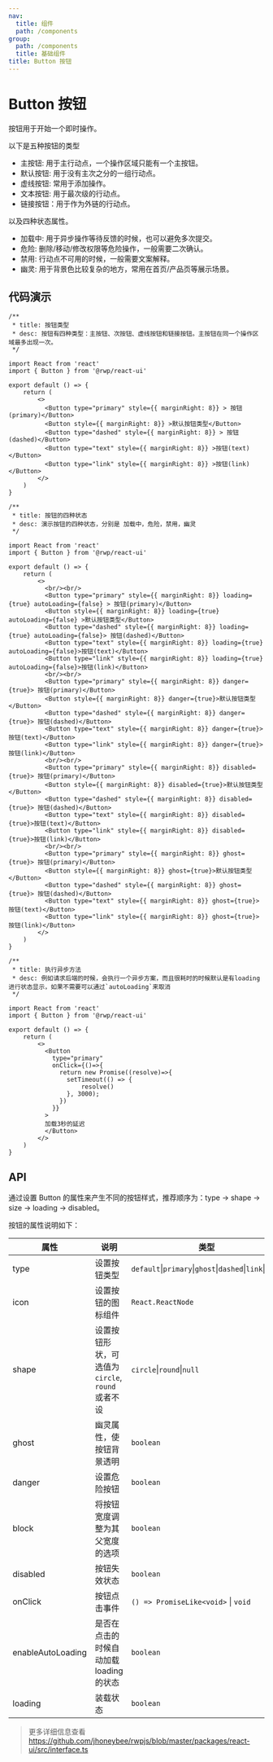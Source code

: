 ```yaml
---
nav:
  title: 组件
  path: /components
group:
  path: /components
  title: 基础组件
title: Button 按钮
---
```


# Button 按钮

按钮用于开始一个即时操作。

以下是五种按钮的类型

- 主按钮: 用于主行动点，一个操作区域只能有一个主按钮。
- 默认按钮: 用于没有主次之分的一组行动点。
- 虚线按钮: 常用于添加操作。
- 文本按钮: 用于最次级的行动点。
- 链接按钮：用于作为外链的行动点。

以及四种状态属性。

- 加载中: 用于异步操作等待反馈的时候，也可以避免多次提交。
- 危险: 删除/移动/修改权限等危险操作，一般需要二次确认。
- 禁用: 行动点不可用的时候，一般需要文案解释。
- 幽灵: 用于背景色比较复杂的地方，常用在首页/产品页等展示场景。


## 代码演示


```tsx
/**
 * title: 按钮类型
 * desc: 按钮有四种类型：主按钮、次按钮、虚线按钮和链接按钮。主按钮在同一个操作区域最多出现一次。
 */

import React from 'react'
import { Button } from '@rwp/react-ui'

export default () => {
    return (
        <>
          <Button type="primary" style={{ marginRight: 8}} > 按钮(primary)</Button>
          <Button style={{ marginRight: 8}} >默认按钮类型</Button>
          <Button type="dashed" style={{ marginRight: 8}} > 按钮(dashed)</Button>
          <Button type="text" style={{ marginRight: 8}} >按钮(text)</Button>
          <Button type="link" style={{ marginRight: 8}} >按钮(link)</Button>
        </>
    )
}
```

```tsx
/**
 * title: 按钮的四种状态
 * desc: 演示按钮的四种状态，分别是 加载中，危险，禁用，幽灵
 */

import React from 'react'
import { Button } from '@rwp/react-ui'

export default () => {
    return (
        <>
          <br/><br/>
          <Button type="primary" style={{ marginRight: 8}} loading={true} autoLoading={false} > 按钮(primary)</Button>
          <Button style={{ marginRight: 8}} loading={true} autoLoading={false} >默认按钮类型</Button>
          <Button type="dashed" style={{ marginRight: 8}} loading={true} autoLoading={false}> 按钮(dashed)</Button>
          <Button type="text" style={{ marginRight: 8}} loading={true} autoLoading={false}>按钮(text)</Button>
          <Button type="link" style={{ marginRight: 8}} loading={true} autoLoading={false}>按钮(link)</Button>
          <br/><br/>
          <Button type="primary" style={{ marginRight: 8}} danger={true}> 按钮(primary)</Button>
          <Button style={{ marginRight: 8}} danger={true}>默认按钮类型</Button>
          <Button type="dashed" style={{ marginRight: 8}} danger={true}> 按钮(dashed)</Button>
          <Button type="text" style={{ marginRight: 8}} danger={true}>按钮(text)</Button>
          <Button type="link" style={{ marginRight: 8}} danger={true}>按钮(link)</Button>
          <br/><br/>
          <Button type="primary" style={{ marginRight: 8}} disabled={true}> 按钮(primary)</Button>
          <Button style={{ marginRight: 8}} disabled={true}>默认按钮类型</Button>
          <Button type="dashed" style={{ marginRight: 8}} disabled={true}> 按钮(dashed)</Button>
          <Button type="text" style={{ marginRight: 8}} disabled={true}>按钮(text)</Button>
          <Button type="link" style={{ marginRight: 8}} disabled={true}>按钮(link)</Button>
          <br/><br/>
          <Button type="primary" style={{ marginRight: 8}} ghost={true}> 按钮(primary)</Button>
          <Button style={{ marginRight: 8}} ghost={true}>默认按钮类型</Button>
          <Button type="dashed" style={{ marginRight: 8}} ghost={true}> 按钮(dashed)</Button>
          <Button type="text" style={{ marginRight: 8}} ghost={true}>按钮(text)</Button>
          <Button type="link" style={{ marginRight: 8}} ghost={true}>按钮(link)</Button>
        </>
    )
}
```

```tsx
/**
 * title: 执行异步方法
 * desc: 例如请求后端的时候，会执行一个异步方案，而且很耗时的时候默认是有loading进行状态显示，如果不需要可以通过`autoLoading`来取消
 */

import React from 'react'
import { Button } from '@rwp/react-ui'

export default () => {
    return (
        <>
          <Button
            type="primary"
            onClick={()=>{
              return new Promise((resolve)=>{
                setTimeout(() => {
                    resolve()
                }, 3000);
              })
            }}
          >
          加载3秒的延迟
          </Button>
        </>
    )
}
```
## API

通过设置 Button 的属性来产生不同的按钮样式，推荐顺序为：type -> shape -> size -> loading -> disabled。

按钮的属性说明如下：

|属性        |说明	       |类型	   |默认值
|-----      |------       |-----   |-------
|type       |设置按钮类型  |`default`&#124;`primary`&#124;`ghost`&#124;`dashed`&#124;`link`&#124;`text` |`default`
|icon       |设置按钮的图标组件|`React.ReactNode`| 
|shape      |设置按钮形状，可选值为 `circle`, `round` 或者不设| `circle`&#124;`round`&#124;`null` | `null`
|ghost      |幽灵属性，使按钮背景透明| `boolean` | `false`
|danger     |设置危险按钮   | `boolean` | `false`
|block      |将按钮宽度调整为其父宽度的选项 | `boolean` | `false`
|disabled   |按钮失效状态   | `boolean` | `false`
|onClick    |按钮点击事件   | `() => PromiseLike<void>` &#124; `void` | 
|enableAutoLoading|是否在点击的时候自动加载loading的状态| `boolean` | `true`
|loading    |装载状态        | `boolean` | `false`



> 更多详细信息查看 https://github.com/jhoneybee/rwpjs/blob/master/packages/react-ui/src/interface.ts